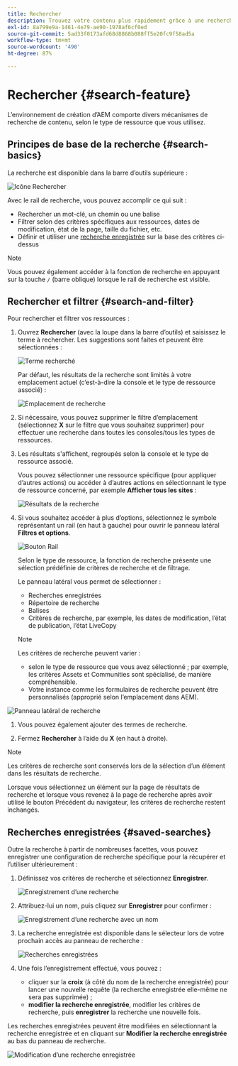 ```yaml
---
title: Rechercher
description: Trouvez votre contenu plus rapidement grâce à une recherche complète
exl-id: 8a799e9a-1461-4e79-ae90-1978af6cf0ed
source-git-commit: 5ad33f0173afd68d8868b088ff5e20fc9f58ad5a
workflow-type: tm+mt
source-wordcount: '490'
ht-degree: 87%

---
```


# Rechercher {#search-feature}

L’environnement de création d’AEM comporte divers mécanismes de recherche de contenu, selon le type de ressource que vous utilisez.

## Principes de base de la recherche {#search-basics}

La recherche est disponible dans la barre d’outils supérieure :

![Icône Rechercher](/help/sites-cloud/authoring/assets/search-icon.png)

Avec le rail de recherche, vous pouvez accomplir ce qui suit :

* Rechercher un mot-clé, un chemin ou une balise
* Filtrer selon des critères spécifiques aux ressources, dates de modification, état de la page, taille du fichier, etc.
* Définir et utiliser une [recherche enregistrée](#saved-searches) sur la base des critères ci-dessus

>[!NOTE]
>
>Vous pouvez également accéder à la fonction de recherche en appuyant sur la touche `/` (barre oblique) lorsque le rail de recherche est visible.

## Rechercher et filtrer {#search-and-filter}

Pour rechercher et filtrer vos ressources :

1. Ouvrez **Rechercher** (avec la loupe dans la barre d’outils) et saisissez le terme à rechercher. Les suggestions sont faites et peuvent être sélectionnées :

   ![Terme recherché](/help/sites-cloud/authoring/assets/search-term.png)

   Par défaut, les résultats de la recherche sont limités à votre emplacement actuel (c’est-à-dire la console et le type de ressource associé) :

   ![Emplacement de recherche](/help/sites-cloud/authoring/assets/search-term-location.png)

1. Si nécessaire, vous pouvez supprimer le filtre d’emplacement (sélectionnez **X** sur le filtre que vous souhaitez supprimer) pour effectuer une recherche dans toutes les consoles/tous les types de ressources.
1. Les résultats s&#39;affichent, regroupés selon la console et le type de ressource associé.

   Vous pouvez sélectionner une ressource spécifique (pour appliquer d’autres actions) ou accéder à d’autres actions en sélectionnant le type de ressource concerné, par exemple **Afficher tous les sites** :

   ![Résultats de la recherche](/help/sites-cloud/authoring/assets/search-results.png)

1. Si vous souhaitez accéder à plus d’options, sélectionnez le symbole représentant un rail (en haut à gauche) pour ouvrir le panneau latéral **Filtres et options**.

   ![Bouton Rail](/help/sites-cloud/authoring/assets/rail-button.png)

   Selon le type de ressource, la fonction de recherche présente une sélection prédéfinie de critères de recherche et de filtrage.

   Le panneau latéral vous permet de sélectionner :

   * Recherches enregistrées
   * Répertoire de recherche
   * Balises
   * Critères de recherche, par exemple, les dates de modification, l’état de publication, l’état LiveCopy

   >[!NOTE]
   >
   >Les critères de recherche peuvent varier :
   >
   >* selon le type de ressource que vous avez sélectionné ; par exemple, les critères Assets et Communities sont spécialisé, de manière compréhensible.
   >* Votre instance comme les formulaires de recherche peuvent être personnalisés (approprié selon l’emplacement dans AEM).

<!--
  >* Your instance as the [Search Forms](/help/sites-administering/search-forms.md) can be customized (appropriate to the location within AEM).
  -->

![Panneau latéral de recherche](/help/sites-cloud/authoring/assets/search-side-panel.png)

1. Vous pouvez également ajouter des termes de recherche.

1. Fermez **Rechercher** à l’aide du **X** (en haut à droite).

>[!NOTE]
>
>Les critères de recherche sont conservés lors de la sélection d’un élément dans les résultats de recherche.
>
>Lorsque vous sélectionnez un élément sur la page de résultats de recherche et lorsque vous revenez à la page de recherche après avoir utilisé le bouton Précédent du navigateur, les critères de recherche restent inchangés.

## Recherches enregistrées {#saved-searches}

Outre la recherche à partir de nombreuses facettes, vous pouvez enregistrer une configuration de recherche spécifique pour la récupérer et l’utiliser ultérieurement :

1. Définissez vos critères de recherche et sélectionnez **Enregistrer**.

   ![Enregistrement d’une recherche](/help/sites-cloud/authoring/assets/search-side-panel.png)

1. Attribuez-lui un nom, puis cliquez sur **Enregistrer** pour confirmer :

   ![Enregistrement d’une recherche avec un nom](/help/sites-cloud/authoring/assets/search-save-name.png)

1. La recherche enregistrée est disponible dans le sélecteur lors de votre prochain accès au panneau de recherche :

   ![Recherches enregistrées](/help/sites-cloud/authoring/assets/saved-searches.png)

1. Une fois l’enregistrement effectué, vous pouvez :

   * cliquer sur la **croix** (à côté du nom de la recherche enregistrée) pour lancer une nouvelle requête (la recherche enregistrée elle-même ne sera pas supprimée) ;
   * **modifier la recherche enregistrée**, modifier les critères de recherche, puis **enregistrer** la recherche une nouvelle fois.

Les recherches enregistrées peuvent être modifiées en sélectionnant la recherche enregistrée et en cliquant sur **Modifier la recherche enregistrée** au bas du panneau de recherche.

![Modification d’une recherche enregistrée](/help/sites-cloud/authoring/assets/saved-searches-modify.png)
